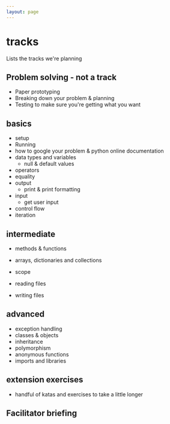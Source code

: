 ```yaml
---
layout: page
---
```


# tracks

Lists the tracks we're planning

## Problem solving - not a track

  * Paper prototyping
  * Breaking down your problem & planning
  * Testing to make sure you're getting what you want

## basics

  * setup
  * Running
  * how to google your problem & python online documentation
  * data types and variables
      * null & default values
  * operators
  * equality
  * output
    - print & print formatting
  * input
    - get user input
  * control flow
  * iteration

## intermediate

  * methods & functions
  * arrays, dictionaries and collections

  * scope
  * reading files
  * writing files

## advanced

  * exception handling
  * classes & objects
  * inheritance
  * polymorphism
  * anonymous functions
  * imports and libraries

## extension exercises

  * handful of katas and exercises to take a little longer

## Facilitator briefing
